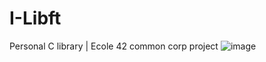 # I-Libft
Personal C library | Ecole 42 common corp project
![image](https://github.com/lu4200/I-Libft/assets/97765382/a8942f3b-4e3d-4897-b18e-c39d7a55c5c8)
